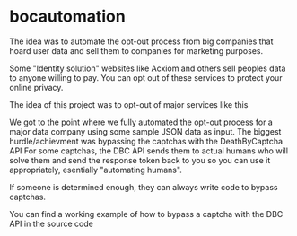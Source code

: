 # bocautomation
The idea was to automate the opt-out process from big companies that hoard user data and sell them to companies for marketing purposes.

Some "Identity solution" websites like Acxiom and others sell peoples data to anyone willing to pay. You can opt out of these services to protect your online privacy. 

The idea of this project was to opt-out of major services like this

We got to the point where we fully automated the opt-out process for a major data company using some sample JSON data as input. The biggest hurdle/achievment was bypassing the captchas with the DeathByCaptcha API
For some captchas, the DBC API sends them to actual humans who will solve them and send the response token back to you so you can use it appropriately, esentially "automating humans".

If someone is determined enough, they can always write code to bypass captchas.


You can find a working example of how to bypass a captcha with the DBC API in the source code

